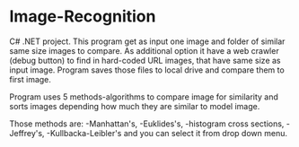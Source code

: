 # Image-Recognition
C# .NET project.
This program get as input one image and folder of similar same size images to compare. 
As additional option it have a web crawler (debug button) to find in hard-coded URL images, that have same size as input image. 
Program saves those files to local drive and compare them to first image.

Program uses 5 methods-algorithms to compare image for similarity and sorts images depending how much they are similar 
to model image.

Those methods are:
-Manhattan's,
-Euklides's,
-histogram cross sections,
-Jeffrey's,
-Kullbacka-Leibler's
and you can select it from drop down menu. 
